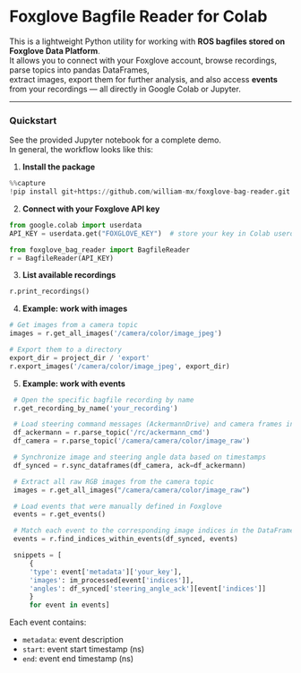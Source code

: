 # Foxglove Bagfile Reader for Colab

This is a lightweight Python utility for working with **ROS bagfiles stored on Foxglove Data Platform**.  
It allows you to connect with your Foxglove account, browse recordings, parse topics into pandas DataFrames,  
extract images, export them for further analysis, and also access **events** from your recordings — all directly in Google Colab or Jupyter.

---

### Quickstart

See the provided Jupyter notebook for a complete demo.  
In general, the workflow looks like this:

1. **Install the package**
 ```python
%%capture
!pip install git+https://github.com/william-mx/foxglove-bag-reader.git
```

2. **Connect with your Foxglove API key**

 ```python
 from google.colab import userdata
 API_KEY = userdata.get("FOXGLOVE_KEY")  # store your key in Colab userdata

 from foxglove_bag_reader import BagfileReader
 r = BagfileReader(API_KEY)
 ```

3. **List available recordings**

 ```python
 r.print_recordings()
 ```

4. **Example: work with images**

 ```python
 # Get images from a camera topic
 images = r.get_all_images('/camera/color/image_jpeg')

 # Export them to a directory
 export_dir = project_dir / 'export'
 r.export_images('/camera/color/image_jpeg', export_dir)
 ```

5. **Example: work with events**

 ```python
  # Open the specific bagfile recording by name
  r.get_recording_by_name('your_recording')

  # Load steering command messages (AckermannDrive) and camera frames into DataFrames
  df_ackermann = r.parse_topic('/rc/ackermann_cmd')
  df_camera = r.parse_topic('/camera/camera/color/image_raw')

  # Synchronize image and steering angle data based on timestamps
  df_synced = r.sync_dataframes(df_camera, ack=df_ackermann)

  # Extract all raw RGB images from the camera topic
  images = r.get_all_images("/camera/camera/color/image_raw")

  # Load events that were manually defined in Foxglove
  events = r.get_events()

  # Match each event to the corresponding image indices in the DataFrame
  events = r.find_indices_within_events(df_synced, events)

  snippets = [
      {
      'type': event['metadata']['your_key'],
      'images': im_processed[event['indices']],
      'angles': df_synced['steering_angle_ack'][event['indices']]
      } 
      for event in events]
   ```

Each event contains:

* `metadata`: event description
* `start`: event start timestamp (ns)
* `end`: event end timestamp (ns)

